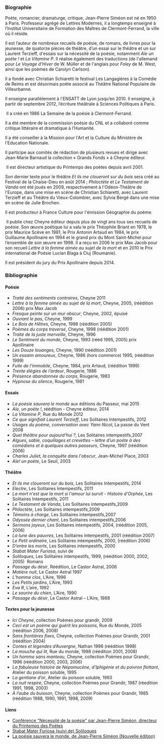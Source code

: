 ### Biographie

Poète, romancier, dramaturge, critique, Jean-Pierre Siméon est né en 1950 à Paris. Professeur agrégé de Lettres Modernes, il a longtemps enseigné à l’Institut Universitaire de Formation des Maîtres de Clermont-Ferrand, la ville où il réside. 

Il est l’auteur de nombreux recueils de poésie, de romans, de livres pour la jeunesse, de quatorze pièces de théâtre, d’un essai sur le théâtre et un sur Laurent Terzieff, d'essais sur la nécessité de la poésie, notamment <i>Aïe un poète !</i> et _La Vitamine P_. Il réalise également des traductions (de l'allemand pour <i>Le Voyage d'Hiver</i> de W. Müller et de l'anglais pour <i>Foley</i> de M. West, ainsi que les poèmes de Carolyn Carlson).

Il a fondé avec Christian Schiaretti le festival Les Langagières à la Comédie de Reims et est désormais poète associé au Théâtre National Populaire de Villeurbanne.

Il enseigne parallèlement à l'ENSATT de Lyon jusqu’en 2010. Il enseigne, à partir de septembre 2012, l’écriture théâtrale à Sciences Politiques à Paris.

 Il a créé en 1986 La Semaine de la poésie à Clermont-Ferrand. 

Il a été membre de la commission poésie du CNL et a collaboré comme critique littéraire et dramatique à l’Humanité.

Il a été conseiller à la Mission pour l'Art et la Culture du Ministère de l'Education Nationale. 

Il participe aux comités de rédaction de plusieurs revues et dirige avec Jean-Marie Barnaud la collection « Grands Fonds » à Cheyne éditeur.

 Il est directeur artistique du Printemps des poètes depuis avril 2001. 

Son dernier texte pour le théâtre <i>Et ils me cloueront sur du bois</i> sera créé au Festival de la Chaise-Dieu en août 2014 ; <i>Philoctète</i> et <i>Le Testament de Vanda</i> ont été joués en 2009, respectivement à l'Odéon-Théâtre de l'Europe, dans une mise en scène de Christian Schiaretti, avec Laurent Terzieff et au Théâtre du Vieux-Colombier, avec Sylvia Bergé dans une mise en scène de Julie Brochen.

Il est producteur à France Culture pour l'émission Géographie du poème.

 Il publie chez Cheyne éditeur depuis plus de vingt ans tous ses recueils de poésie. Son œuvre poétique lui a valu le prix Théophile Briant en 1978, le prix Maurice Scève en 1981, le Prix Antonin Artaud en 1984, le prix Guillaume Apollinaire en 1994 et le grand prix du Mont Saint-Michel pour l’ensemble de son œuvre en 1998. Il a reçu en 2006 le prix Max Jacob pour son recueil _Lettre à la femme aimée au sujet de la mort_ et en 2010 le Prix international de Poésie Lucian Blaga à Cluj (Roumanie). 

Il est président du jury du Prix Apollinaire depuis 2014.

### Bibliographie

#### Poésie

-  _Traité des sentiments contraires_, Cheyne 2011 
-  _Lettre à la femme aimée au sujet de la mort_, Cheyne, 2005, (réédition 2006) prix Max Jacob
-  _Fresque peinte sur un mur obscur_, Cheyne, 2002, épuisé 
-  _Ouvrant le pas_, Cheyne, 1999 
-  _Le Bois de Hêtres_, Cheyne, 1998 (réédition 2005) 
-  _Poèmes du corps traversé_, Cheyne, 1998 (réédition 2001) 
-  _Traité de la juste merveille_, Cheyne, 1996 
-  _Le Sentiment du monde_, Cheyne, 1993 (rééd 1995, 2005) prix Apollinaire 
-  _Les Douze louanges_, Cheyne, 1990 (réédition 2001) 
-  _Un essaim amoureux_, Cheyne, 1986 (hors commerce) 1995, (réédition 1999) 
-  _Fuite de l’immobile_, Cheyne, 1984, prix Artaud, (réédition 1999) 
-  _Trente élégies de l’ardeur_, Rougerie, 1986 
-  _Présence abandonnée du corps_, Rougerie, 1983 
-  _Hypnose du silence_, Rougerie, 1981  

#### Essais 

-  _La poésie sauvera le monde_ aux éditions du Passeur, mai 2015 
-  _Aïe, un poète !_, réédition - Cheyne éditeur, 2014 
-  _La Vitamine P_, Rue du Monde 2012 
-  _Ce que signifiait Laurent Terzieff_, Les Solitaires Intempestifs, 2012 
-  _Usages du poème, conversation avec Yann Nicol_, La passe du Vent 2008 
-  _Quel théâtre pour aujourd'hui ?_, Les Solitaires intempestifs,2007 
-  _Algues, sable, coquillages et crevettes – lettre d’un poète à des comédiens et à quelques autres passeurs_, Cheyne, 1997 (réédition 2006) 
-  _Charles Juliet, la conquête dans l'obscur_, Jean-Michel Place, 2003 
-  _Aïe! un poète_, Le Seuil, 2003  

#### Théâtre 

-  _Et ils me cloueront sur du bois_, Les Solitaires Intempestifs, 2014 
-  _Electre_, Les Solitaires Intempestifs, 2011 
-  _La mort n'est que la mort si l'amour lui survit - Histoire d'Orphée_, Les Solitaires Intempestifs, 2011 
-  _Le Testament de Vanda_, Les Solitaires intempestifs,2009 
-  _Philoctète_, Les Solitaires intempestifs,2009 
-  _Témoins à charge_, Les Solitaires intempestifs,2007 
-  _Odyssée dernier chant_, Les Solitaires intempestifs,2006 
-  _Sermons joyeux_, Les Solitaires intempestifs, 2004, (réédition 2005, 2006) 
-  _La lune des pauvres_, Les Solitaires intempestifs, 2001 (réédition 2007) 
-  _Le Petit ordinaire_, Les Solitaires intempestifs, 2000, (réédition 2006) 
-  _D’entre les morts_, Les Solitaires intempestifs, 2000 
-  _Stabat Mater Furiosa_, suivi de
-  _Soliloques_, Les Solitaires intempestifs, 1999, (réédition 2000, 2002, 2005)  Romans 
-  _Passage du désir_, Réédition, Le Castor Astral, 2006 
-  _Matière nuit_, Le Castor Astral 1997 
-  _L’homme clos_, L’Aire, 1996 
-  _Les Petits jardins_, L’Aire, 1993 
-  _Eva R_, L’aire, 1992 
-  _Le sourire du chien_, L’Aire, 1990 
-  _Passage du désir_, Le Castor Astral – L’Aire, 1988  

#### Textes pour la jeunesse 

-  _Ici Cheyne_, collection Poèmes pour grandir, 2009 
-  _Ceci est un poème qui guérit les poissons_, Rue du Monde, 2005 (réédition 2006, 2008) 
-  _Sans frontières fixes_, Cheyne, collection Poèmes pour Grandir, 2001 (réédition 2004) 
-  _Contes et légendes d’Auvergne_, Nathan 1996 (réédition 1998) 
-  _La mouche qui lit_, Rue du monde, 1998 (réédition 2001, 2008) 
-  _Un homme sans manteau_, Cheyne, collection Poèmes pour Grandir, 1996 (réédition 2000, 2003, 2006) 
-  _La fabuleuse histoire de Népomucène, d’Iphigénie et du poivron flottant_, Atelier du poisson soluble, 1995 
-  _La gentiane d’or_, Atelier du poisson soluble, 1993 
-  _La nuit respire_, Cheyne, collection Poèmes pour Grandir, 1987 (réedition 1991, 1998, 2003) 
-  _À l’aube du buisson_, Cheyne, collection Poèmes pour Grandir, 1985 (réédition 1988, 1990, 1991, 1998, 2009)

#### Liens

- [Conférence "Nécessité de la poésie" par Jean-Pierre Siméon, directeur du Printemps des Poètes](https://www.youtube.com/watch?v=DbX37uL68hY&ab_channel=LePrintempsdesPoètes)
- [Stabat Mater Furiosa (suivi de) Soliloques](http://www.solitairesintempestifs.com/livres/164-stabat-mater-furiosa-suivi-de-soliloques-9782846811255.html)
- [La poésie sauvera le monde, de Jean-Pierre Siméon (Nouvelle édition)](http://www.le-passeur-editeur.com/les-livres/littérature/la-poésie-sauvera-le-monde/)
